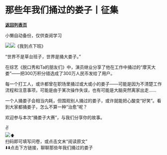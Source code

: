 # 那些年我们捅过的娄子丨征集

[**返回列表页**](/gzh/看理想)

小懒自动备份，仅供查阅学习

![](https://mmbiz.qpic.cn/mmbiz_png/aP7vrTpXJxRA0ViaNRqia18YGj5LgX4VSibTFXfBlkXZakYUA8yBkEQYYmpmDmxH0IZyeY4oUcOiabiaj1PywxF6StQ/640?wx_fmt=png)![](https://mmbiz.qpic.cn/mmbiz_jpg/aP7vrTpXJxQCGfURnia97d206277HCSHQZMryFSAdOUqMVJ6lHkzlRP516nL4vfbrhXPfXTUw71ZlKzObnhzfibA/640?wx_fmt=jpeg)《我到点下班》  

“世界不是草台班子，世界是捅大娄子。”

  

在综艺《脱口秀和Ta的朋友们》中，演员继业分享了他在工作中捅过的“摩天大娄”——把300万积分错选成了300万人民币发给了用户。

  

每一个打工人，或许都曾在职场里捅过或大或小的娄子——可能是因为不清楚工作流程和注意事项，可能是由于某次操作失误，也有可能是大脑突然离家出走……

  

一个人捅娄子会相当内耗，但围观别人捅过的娄子，或许就能把心酸变“好笑”。看到大家都捅娄子，怎么不算一种“治愈”呢？

  

欢迎参与本次“捅娄子大赛”，与我们分享你的故事。  

  

✌️  
![](https://mmbiz.qpic.cn/mmbiz_jpg/aP7vrTpXJxQCGfURnia97d206277HCSHQmic72HkfibLruLFAwTibxyiaWfHXNwXiaGLINB1LSdgMic9CXJzd4RpolMxA/640?wx_fmt=jpeg&from;=appmsg)⬆️  
扫码即可填写问卷，或点击文末“阅读原文”  
⬇️⬇️点击下方链接，聊聊那些年我们捅过的娄子  

